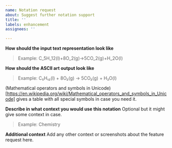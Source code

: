 ```yaml
---
name: Notation request
about: Suggest further notation support
title: ''
labels: enhancement
assignees: ''

---
```


**How should the input text representation look like**
> Example: C_5H_12(l)+8O_2(g)->5CO_2(g)+H_2O(l)

**How should the ASCII art output look like**
> Example: C₅H₁₂(l) + 8O₂(g) → 5CO₂(g) + H₂O(l)

(Mathematical operators and symbols in Unicode)[https://en.wikipedia.org/wiki/Mathematical_operators_and_symbols_in_Unicode] gives a table with all special symbols in case you need it.

**Describe in what context you would use this notation**
Optional but it might give some context in case.
> Example: Chemistry


**Additional context**
Add any other context or screenshots about the feature request here.
